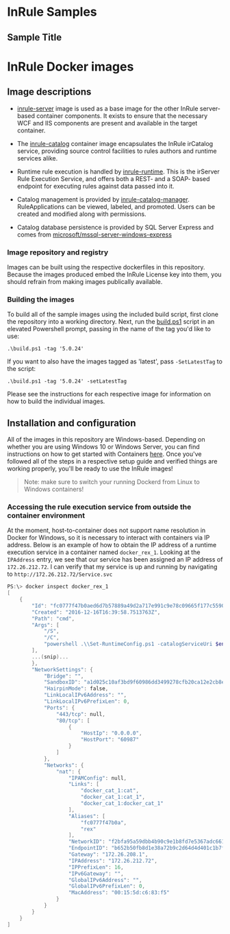 # InRule Samples

## Sample Title

# InRule Docker images

## Image descriptions

* [inrule-server](inrule-server/) image is used as a base image for the other InRule server- based container components. It exists to ensure that the necessary WCF and IIS components are present and available in the target container.

* The [inrule-catalog](inrule-catalog/) container image encapsulates the InRule irCatalog service, providing source control facilities to rules authors and runtime services alike.

* Runtime rule execution is handled by [inrule-runtime](inrule-runtime/). This is the irServer Rule Execution Service, and offers both a REST- and a SOAP- based endpoint for executing rules against data passed into it.

* Catalog management is provided by [inrule-catalog-manager](inrule-catalog-manager/). RuleApplications can be viewed, labeled, and promoted. Users can be created and modified along with permissions.

* Catalog database persistence is provided by SQL Server Express and comes from [microsoft/mssql-server-windows-express](https://github.com/Microsoft/sql-server-samples/tree/master/samples/manage/windows-containers/mssql-server-2016-express-sp1-windows)

### Image repository and registry

Images can be built using the respective dockerfiles in this repository. Because the images produced embed the InRule License key into them, you should refrain from making images publically available.

### Building the images

To build all of the sample images using the included build script, first clone the repository into a working directory. Next, run the [build.ps1](/build.ps1) script in an elevated Powershell prompt, passing in the name of the tag you'd like to use:

`.\build.ps1 -tag '5.0.24'`

If you want to also have the images tagged as 'latest', pass `-SetLatestTag` to the script:

`.\build.ps1 -tag '5.0.24' -setLatestTag`

<!-- For instructions on building a set of images using Compose, see the section below on **Using Docker Compose to provision a rule execution environment** -->
Please see the instructions for each respective image for information on how to build the individual images.

## Installation and configuration

All of the images in this repository are Windows-based. Depending on whether you are using Windows 10 or Windows Server,
you can find instructions on how to get started with Containers [here](https://msdn.microsoft.com/en-us/virtualization/windowscontainers/quick_start/quick_start).
Once you've followed all of the steps in a respective setup guide and verified things are working properly, you'll be ready to use the InRule images!

> Note: make sure to switch your running Dockerd from Linux to Windows containers!
<!-- 
## Using Docker Compose to provision a rule execution environment

### About the compose file

The `docker-compose.yml` file in the root of this repository describes the resources, services, that comprise a "vanilla" rule execution environment.
It contains the following components (container alias are in parenthesis):

* Rules execution service (rex)
* Catalog service (cat)
* SQL Express Db (db)

### Setting up the container environment

There are a lot of variables involved in configuring a rule exuection environment. Wherever possible, sensible defaults have been applied to reduce the number and locations where these variables are needed.
The file `docker-compose.yml` contains information about the containers to run and also environmental information that is specific to a given instance of a container. To set environment
values, create a new file in the same directory as `docker-compose.yml` named `.env`. Each line of this file should contain a single variable name in the format `NAME=VALUE`. For more information on this and other environment variables, see [the Docker Compose docs](https://docs.docker.com/compose/compose-file/#/envfile).

Names and values are case-sensitive.

### Sample `.env` file

```data
TAG=4.6.33
sa_password=abcd1234
CatalogUser=sa
CatalogPassword=abcd1234
CatalogDbName="InRuleCatalog_v4_6_33"
irCatalogDir=C:\\Program Files (x86)\\InRule\\irServer\\RepositoryService\\IisService\\
irRuntimeDir=C:\\Program Files (x86)\\InRule\\irServer\\RuleEngineService\\IisService\\
attach_dbs="[{'dbName':'InRuleCatalog_v4_6_33', 'dbFiles':['C:\\data\\InRuleCatalog_v4_6_33.mdf', 'C:\\data\\InRuleCatalog_v4_6_33_log.ldf' ]}]"
```

Environment-specific variables are listed below each with a short description:

* TAG
  * The image tag to use. This should correspond to either `latest` or to a specific version of InRule (e.g., `5.0.16`).
* sa_password
  * Used by the db container to set the SA account password. The value of this is shared with the `catalogPassword` variable (TODO: consolidate variables)
  * Will be set as the **sa** SQL account's password when the **db** container is started. If an existing database is being attached, that databases' sa password will be reset to the provided value.
* CatalogUser
  * The name of the SQL login that the catalog service will use to connect to the catalog database.
* CatalogPassword
  * Same value as `sa_password`, but used by the `cat` container to connect to the Db.
* irCatalogDir (build-time)
  * Specifies the path on the container host to use for copying files needed by the irCatalog web service image.
  * This is one way to run an older version of InRule while still using the latest Docker image.
* irRuntimeDir (build-time)
  * Specifies the path to use when building the rule execution service image.
  * Behaves identically to **irCatalogDir**
* attach_dbs
  * Takes advantage of a host-shared volume mounted at `c:\inrule-catalog-db` on the host, and at `c:\data\` in the container.
  * Copy .MDF and .LDF files into the host's directory
  and they'll be available to the container.
  * A JSON string containing any pre-existing databases to attach to the Db container on startup. Typically, you will specify paths to an already-existing InRuleCatalog Db
  * Example: ```attach_dbs="[{'dbName':'InRuleCatalog', 'dbFiles':['C:\\data\\InRuleCatalog.mdf', 'C:\\data\\InRuleCatalog_log.ldf' ]}]"```

### Usage

#### Start the environment

```cmd
docker-compose up
```

#### Stopping the environment

```cmd
docker-compose down
```

-->

### Accessing the rule execution service from outside the container environment

At the moment, host-to-container does not support name resolution in Docker for Windows, so it is necessary to interact with containers via IP address.
Below is an example of how to obtain the IP address of a runtime execution service in a container named `docker_rex_1`. Looking at the `IPAddress` entry, we see that our service
has been assigned an IP address of `172.26.212.72`. I can verify that my service is up and running by navigating to `http://172.26.212.72/Service.svc`

```powershell
PS:\> docker inspect docker_rex_1
[
    {
        "Id": "fc0777f47b0aed6d7b57889a49d2a717e991c9e78c09665f177c55904843095c",
        "Created": "2016-12-16T16:39:58.7513763Z",
        "Path": "cmd",
        "Args": [
            "/S",
            "/C",
            "powershell .\\Set-RuntimeConfig.ps1 -catalogServiceUri $env:CatalogUri -Verbose;"
        ],
        ...(snip)...
        },
        "NetworkSettings": {
            "Bridge": "",
            "SandboxID": "a1d025c10af3bd9f60986dd3499278cfb20ca12e2cb8e93d2a362b08c0e7491a",
            "HairpinMode": false,
            "LinkLocalIPv6Address": "",
            "LinkLocalIPv6PrefixLen": 0,
            "Ports": {
                "443/tcp": null,
                "80/tcp": [
                    {
                        "HostIp": "0.0.0.0",
                        "HostPort": "60987"
                    }
                ]
            },
            "Networks": {
                "nat": {
                    "IPAMConfig": null,
                    "Links": [
                        "docker_cat_1:cat",
                        "docker_cat_1:cat_1",
                        "docker_cat_1:docker_cat_1"
                    ],
                    "Aliases": [
                        "fc0777f47b0a",
                        "rex"
                    ],
                    "NetworkID": "f2bfa95a59dbb4b90c9e1b8fd7e5367adc6610c3c08cdd7036a351338ce451b8",
                    "EndpointID": "b652b50fb8d1e38a72b9c2d64d4d401c1b7f5fcffc5c570b3fa4637466799c05",
                    "Gateway": "172.26.208.1",
                    "IPAddress": "172.26.212.72",
                    "IPPrefixLen": 16,
                    "IPv6Gateway": "",
                    "GlobalIPv6Address": "",
                    "GlobalIPv6PrefixLen": 0,
                    "MacAddress": "00:15:5d:c6:83:f5"
                }
            }
        }
    }
]
```